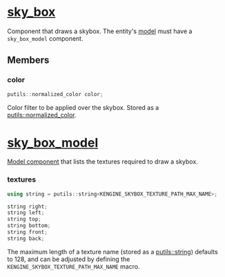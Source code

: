 # [sky_box](sky_box.hpp)

Component that draws a skybox. The entity's [model](model.md) must have a `sky_box_model` component.

## Members

### color

```cpp
putils::normalized_color color;
```

Color filter to be applied over the skybox. Stored as a [putils::normalized_color](https://github.com/phisko/putils/blob/master/putils/color.md).

# [sky_box_model](sky_box.hpp)

[Model component](model.md) that lists the textures required to draw a skybox.

### textures

```cpp
using string = putils::string<KENGINE_SKYBOX_TEXTURE_PATH_MAX_NAME>;

string right;
string left;
string top;
string bottom;
string front;
string back;
```

The maximum length of a texture name (stored as a [putils::string](https://github.com/phisko/putils/blob/master/putils/string.md)) defaults to 128, and can be adjusted by defining the `KENGINE_SKYBOX_TEXTURE_PATH_MAX_NAME` macro.